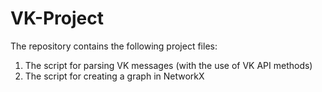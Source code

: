 # VK-Project
The repository contains the following project files:
1) The script for parsing VK messages (with the use of VK API methods)
2) The script for creating a graph in NetworkX 
